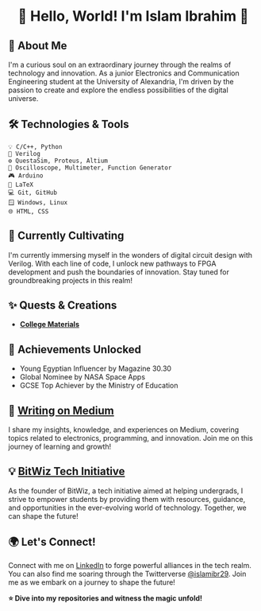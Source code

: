 # <div align="center">🌟 Hello, World! I'm Islam Ibrahim 🚀</div>

## 📖 About Me

I'm a curious soul on an extraordinary journey through the realms of technology and innovation. As a junior Electronics and Communication Engineering student at the University of Alexandria, I'm driven by the passion to create and explore the endless possibilities of the digital universe.

## 🛠️ Technologies & Tools

```plaintext
💡 C/C++, Python
🔌 Verilog
⚙️ QuestaSim, Proteus, Altium
🔬 Oscilloscope, Multimeter, Function Generator
🎮 Arduino
📝 LaTeX
💻 Git, GitHub
🪟 Windows, Linux
🌐 HTML, CSS
```
## 🌱 Currently Cultivating
I'm currently immersing myself in the wonders of digital circuit design with Verilog. With each line of code, I unlock new pathways to FPGA development and push the boundaries of innovation. Stay tuned for groundbreaking projects in this realm!

## ✨ Quests & Creations

- [**College Materials**](https://github.com/islamibr/College/)

## 🌟 Achievements Unlocked
- Young Egyptian Influencer by Magazine 30.30
- Global Nominee by NASA Space Apps
- GCSE Top Achiever by the Ministry of Education

## 📝 [Writing on Medium](https://medium.com/@islamibr)
I share my insights, knowledge, and experiences on Medium, covering topics related to electronics, programming, and innovation. Join me on this journey of learning and growth!

## 💡 [BitWiz Tech Initiative](https://linktr.ee/bitwizofficial)
As the founder of BitWiz, a tech initiative aimed at helping undergrads, I strive to empower students by providing them with resources, guidance, and opportunities in the ever-evolving world of technology. Together, we can shape the future!

## 🌍 Let's Connect!
Connect with me on [LinkedIn](https://www.linkedin.com/in/islamibr/) to forge powerful alliances in the tech realm. You can also find me soaring through the Twitterverse [@islamibr29](https://twitter.com/islamibr29). Join me as we embark on a journey to shape the future!


**⭐️ Dive into my repositories and witness the magic unfold!**
